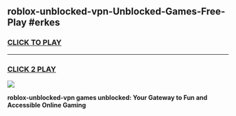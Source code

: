 
## roblox-unblocked-vpn-Unblocked-Games-Free-Play #erkes
<h3>
<a href="https://us.freeplayer.one?title=roblox-unblocked-vpn&ref=9M">CLICK TO PLAY</a></h3>
<hr>

<h3>
<a href="https://us.freeplayer.one?title=roblox-unblocked-vpn&ref=9M">CLICK 2 PLAY</a>
  
</h3>

<a href="https://us.freeplayer.one?title=roblox-unblocked-vpn&ref=9M"><img src="https://clearcache.store/games.png"></a>


**roblox-unblocked-vpn games unblocked: Your Gateway to Fun and Accessible Online Gaming**
